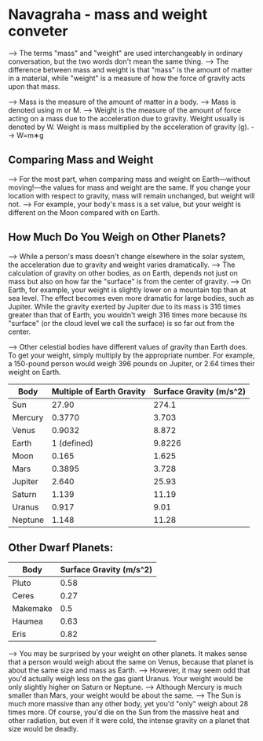 # Navagraha - mass and weight conveter

--> The terms "mass" and "weight" are used interchangeably in ordinary conversation, but the two words don't mean the same thing.
--> The difference between mass and weight is that "mass" is the amount of matter in a material, while "weight" is a measure of how the force of gravity acts upon that mass.

--> Mass is the measure of the amount of matter in a body.
--> Mass is denoted using m or M.
--> Weight is the measure of the amount of force acting on a mass due to the acceleration due to gravity. Weight usually is denoted by W. Weight is mass multiplied by the acceleration of gravity (g).
--> W=m∗g


## Comparing Mass and Weight

--> For the most part, when comparing mass and weight on Earth—without moving!—the values for mass and weight are the same. If you change your location with respect to gravity, mass will remain unchanged, but weight will not.
--> For example, your body's mass is a set value, but your weight is different on the Moon compared with on Earth.


## How Much Do You Weigh on Other Planets?

--> While a person's mass doesn't change elsewhere in the solar system, the acceleration due to gravity and weight varies dramatically.
--> The calculation of gravity on other bodies, as on Earth, depends not just on mass but also on how far the "surface" is from the center of gravity.
--> On Earth, for example, your weight is slightly lower on a mountain top than at sea level. The effect becomes even more dramatic for large bodies, such as Jupiter. While the gravity exerted by Jupiter due to its mass is 316 times greater than that of Earth, you wouldn't weigh 316 times more because its "surface" (or the cloud level we call the surface) is so far out from the center.

--> Other celestial bodies have different values of gravity than Earth does. To get your weight, simply multiply by the appropriate number. For example, a 150-pound person would weigh 396 pounds on Jupiter, or 2.64 times their weight on Earth.

| **Body**      | **Multiple of Earth Gravity** | **Surface Gravity (m/s^2)** |
| ------------- | ----------------------------- | --------------------------- |
| Sun           | 27.90                         | 274.1                       |
| Mercury       | 0.3770                        | 3.703                       |
| Venus         | 0.9032                        | 8.872                       |
| Earth         | 1 (defined)                   | 9.8226                      |
| Moon          | 0.165                         | 1.625                       |
| Mars          | 0.3895                        | 3.728                       |
| Jupiter       | 2.640                         | 25.93                       |
| Saturn        | 1.139                         | 11.19                       |
| Uranus        | 0.917                         | 9.01                        |
| Neptune       | 1.148                         | 11.28                       |


## Other Dwarf Planets:

| **Body**      | **Surface Gravity (m/s^2)** |
| ------------- | --------------------------- |
| Pluto         | 0.58                        |
| Ceres         | 0.27                        |
| Makemake      | 0.5                         |
| Haumea        | 0.63                        |
| Eris          | 0.82                        |

--> You may be surprised by your weight on other planets. It makes sense that a person would weigh about the same on Venus, because that planet is about the same size and mass as Earth.
--> However, it may seem odd that you'd actually weigh less on the gas giant Uranus. Your weight would be only slightly higher on Saturn or Neptune.
--> Although Mercury is much smaller than Mars, your weight would be about the same.
--> The Sun is much more massive than any other body, yet you'd "only" weigh about 28 times more. Of course, you'd die on the Sun from the massive heat and other radiation, but even if it were cold, the intense gravity on a planet that size would be deadly.

